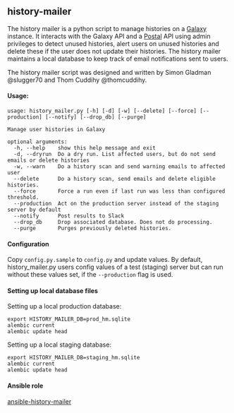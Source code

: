 ## history-mailer

The history mailer is a python script to manage histories on a [Galaxy](https://github.com/galaxyproject/galaxy) instance. It interacts with the Galaxy API and a [Postal](https://github.com/postalserver/postal) API using admin privileges to detect unused histories, alert users on unused histories and delete these if the user does not update their histories. The history mailer maintains a local database to keep track of email notifications sent to users.

The history mailer script was designed and written by Simon Gladman @slugger70 and Thom Cuddihy @thomcuddihy.

#### Usage:
```
usage: history_mailer.py [-h] [-d] [-w] [--delete] [--force] [--production] [--notify] [--drop_db] [--purge]

Manage user histories in Galaxy

optional arguments:
  -h, --help    show this help message and exit
  -d, --dryrun  Do a dry run. List affected users, but do not send emails or delete histories
  -w, --warn    Do a history scan and send warning emails to affected user
  --delete      Do a history scan, send emails and delete eligible histories.
  --force       Force a run even if last run was less than configured threshold.
  --production  Act on the production server instead of the staging server by default
  --notify      Post results to Slack
  --drop_db     Drop associated database. Does not do processing.
  --purge       Purges previously deleted histories.
```

#### Configuration

Copy `config.py.sample` to `config.py` and update values. By default, history_mailer.py users config values of a test (staging) server but can run without these values set, if the `--production` flag is used.

#### Setting up local database files
Setting up a local production database:

```
export HISTORY_MAILER_DB=prod_hm.sqlite
alembic current
alembic update head
```

Setting up a local staging database:

```
export HISTORY_MAILER_DB=staging_hm.sqlite
alembic current
alembic update head
```

#### Ansible role

[ansible-history-mailer](https://github.com/usegalaxy-au/ansible-history-mailer)


